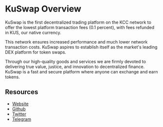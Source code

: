 # KuSwap Overview

KuSwap is the first decentralized trading platform on the KCC network to offer the lowest platform transaction fees \(0.1 percent\), with fees refunded in KUS, our native currency. 

This network ensures increased performance and much lower network transaction costs. KuSwap aspires to establish itself as the market's leading DEX platform for token swaps. 

Through our high-quality goods and services we are firmly devoted to delivering true value, justice, and innovation to decentralized finance. KuSwap is a fast and secure platform where anyone can exchange and earn tokens.

## Resources

* [Website](https://kuswap.finance)
* [Github](https://github.com/kuswap)
* [Twitter](https://twitter.com/KuSwapFinance) 
* [Telegram](https://t.me/kuswapfinance)

